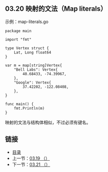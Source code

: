 ## 03.20 映射的文法（Map literals）

示例：map-literals.go

    package main

    import "fmt"

    type Vertex struct {
    	Lat, Long float64
    }

    var m = map[string]Vertex{
    	"Bell Labs": Vertex{
    		40.68433, -74.39967,
    	},
    	"Google": Vertex{
    		37.42202, -122.08408,
    	},
    }

    func main() {
    	fmt.Println(m)
    }

映射的文法与结构体相似，不过必须有键名。

## 链接
* [目录](https://github.com/alphaxlvii/go-zh/blob/master/tour/directory.md)
* 上一节：[03.19 （）](https://github.com/alphaxlvii/go-zh/blob/master/tour/03.19.md)
* 下一节：[03.21 （）](https://github.com/alphaxlvii/go-zh/blob/master/tour/03.21.md)
